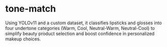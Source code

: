 # tone-match
Using YOLOv11 and a custom dataset, it classifies lipsticks and glosses into four undertone categories (Warm, Cool, Neutral-Warm, Neutral-Cool) to simplify beauty product selection and boost confidence in personalized makeup choices.
